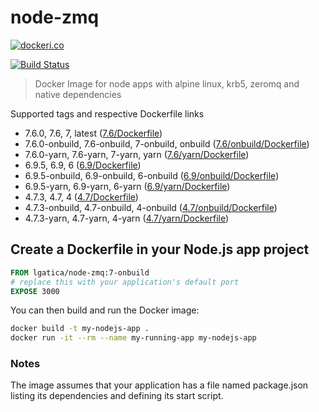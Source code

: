 # node-zmq

[![dockeri.co](http://dockeri.co/image/lgatica/node-zmq)](https://hub.docker.com/r/lgatica/node-zmq/)

[![Build Status](https://travis-ci.org/lgaticaq/node-zmq.svg?branch=master)](https://travis-ci.org/lgaticaq/node-zmq)

> Docker Image for node apps with alpine linux, krb5, zeromq and native dependencies

Supported tags and respective Dockerfile links

- 7.6.0, 7.6, 7, latest ([7.6/Dockerfile](https://github.com/lgaticaq/node-zmq/blob/master/7.6.0/Dockerfile))
- 7.6.0-onbuild, 7.6-onbuild, 7-onbuild, onbuild ([7.6/onbuild/Dockerfile](https://github.com/lgaticaq/node-zmq/blob/master/7.6.0/onbuild/Dockerfile))
- 7.6.0-yarn, 7.6-yarn, 7-yarn, yarn ([7.6/yarn/Dockerfile](https://github.com/lgaticaq/node-zmq/blob/master/7.6.0/yarn/Dockerfile))
- 6.9.5, 6.9, 6 ([6.9/Dockerfile](https://github.com/lgaticaq/node-zmq/blob/master/6.9.5/Dockerfile))
- 6.9.5-onbuild, 6.9-onbuild, 6-onbuild ([6.9/onbuild/Dockerfile](https://github.com/lgaticaq/node-zmq/blob/master/6.9.5/onbuild/Dockerfile))
- 6.9.5-yarn, 6.9-yarn, 6-yarn ([6.9/yarn/Dockerfile](https://github.com/lgaticaq/node-zmq/blob/master/6.9.5/yarn/Dockerfile))
- 4.7.3, 4.7, 4 ([4.7/Dockerfile](https://github.com/lgaticaq/node-zmq/blob/master/4.7.3/Dockerfile))
- 4.7.3-onbuild, 4.7-onbuild, 4-onbuild ([4.7/onbuild/Dockerfile](https://github.com/lgaticaq/node-zmq/blob/master/4.7.3/onbuild/Dockerfile))
- 4.7.3-yarn, 4.7-yarn, 4-yarn ([4.7/yarn/Dockerfile](https://github.com/lgaticaq/node-zmq/blob/master/4.7.3/yarn/Dockerfile))

## Create a Dockerfile in your Node.js app project
```dockerfile
FROM lgatica/node-zmq:7-onbuild
# replace this with your application's default port
EXPOSE 3000
```

You can then build and run the Docker image:

```bash
docker build -t my-nodejs-app .
docker run -it --rm --name my-running-app my-nodejs-app
```

### Notes
The image assumes that your application has a file named package.json listing its dependencies and defining its start script.
